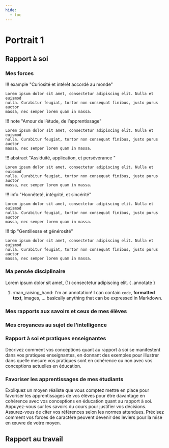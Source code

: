 ```yaml
---
hide:
  - toc
---
```


# Portrait 1 

## Rapport à soi
### Mes forces
!!! example "Curiosité et intérêt accordé au monde"

    Lorem ipsum dolor sit amet, consectetur adipiscing elit. Nulla et euismod
    nulla. Curabitur feugiat, tortor non consequat finibus, justo purus auctor
    massa, nec semper lorem quam in massa.
    
!!! note "Amour de l’étude, de l’apprentissage"

    Lorem ipsum dolor sit amet, consectetur adipiscing elit. Nulla et euismod
    nulla. Curabitur feugiat, tortor non consequat finibus, justo purus auctor
    massa, nec semper lorem quam in massa.
    
!!! abstract "Assiduité, application, et persévérance "

    Lorem ipsum dolor sit amet, consectetur adipiscing elit. Nulla et euismod
    nulla. Curabitur feugiat, tortor non consequat finibus, justo purus auctor
    massa, nec semper lorem quam in massa.

!!! info "Honnêteté, intégrité, et sincérité"

    Lorem ipsum dolor sit amet, consectetur adipiscing elit. Nulla et euismod
    nulla. Curabitur feugiat, tortor non consequat finibus, justo purus auctor
    massa, nec semper lorem quam in massa.


!!! tip "Gentillesse et générosité"

    Lorem ipsum dolor sit amet, consectetur adipiscing elit. Nulla et euismod
    nulla. Curabitur feugiat, tortor non consequat finibus, justo purus auctor
    massa, nec semper lorem quam in massa.


### Ma pensée disciplinaire
Lorem ipsum dolor sit amet, (1) consectetur adipiscing elit.
{ .annotate }

1.  :man_raising_hand: I'm an annotation! I can contain `code`, __formatted
    text__, images, ... basically anything that can be expressed in Markdown.

### Mes rapports aux savoirs et ceux de mes élèves


### Mes croyances au sujet de l’intelligence



### Rapport à soi et pratiques enseignantes
Décrivez comment vos conceptions quant au rapport à soi se manifestent dans vos pratiques enseignantes, en donnant des exemples pour illustrer dans quelle mesure vos pratiques sont en cohérence ou non avec vos conceptions actuelles en éducation.

### Favoriser les apprentissages de mes étudiants
Expliquez un moyen réaliste que vous comptez mettre en place pour favoriser les apprentissages de vos élèves pour être davantage en cohérence avec vos conceptions en éducation quant au rapport à soi. Appuyez-vous sur les savoirs du cours pour justifier vos décisions. Assurez-vous de citer vos références selon les normes attendues. Précisez comment vos forces de caractère peuvent devenir des leviers pour la mise en œuvre de votre moyen. 

## Rapport au travail 
